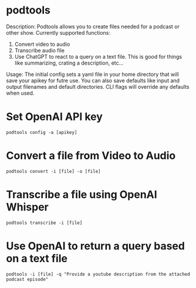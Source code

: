 # podtools
Description: Podtools allows you to create files needed for a podcast or other show. Currently supported functions:

1. Convert video to audio
2. Transcribe audio file
3. Use ChatGPT to react to a query on a text file. This is good for things like summarizing, crating a description, etc...



Usage:
The initial config sets a yaml file in your home directory that will save your apikey for futre use. You can also save defaults like input and output filenames and default directories. CLI flags will override any defaults when used.

# Set OpenAI API key


```
podtools config -a [apikey]
```




# Convert a file from Video to Audio
```
podtools convert -i [file] -o [file]
```
# Transcribe a file using OpenAI Whisper

```
podtools transcribe -i [file]
```
# Use OpenAI to return a query based on a text file
```
podtools -i [file] -q "Provide a youtube description from the attached podcast episode"
```









